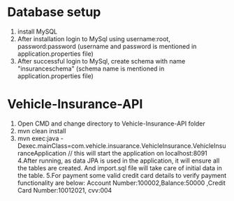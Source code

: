 
# Database setup
1. install MySQL 
2. After installation login to MySql using username:root, password:password (username and password is mentioned in application.properties file)
3. After successful login to MySql, create schema with name "insuranceschema" (schema name is mentioned in application.properties file)


# Vehicle-Insurance-API

1. Open CMD and change directory to Vehicle-Insurance-API folder
2. mvn clean install
3. mvn exec:java -Dexec.mainClass=com.vehicle.insuarance.VehicleInsurance.VehicleInsuranceApplication // this will start the application on localhost:8091
4.After running, as data JPA is used in the application, it will ensure all the tables are created.
And import.sql file will take care of initial data in the table.
5.For payment some valid credit card details to verify payment functionality are below:
Account Number:100002,Balance:50000 ,Credit Card Number:10012021, cvv:004


